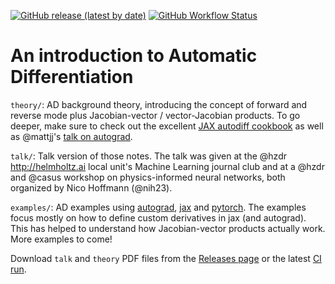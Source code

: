 [![GitHub release (latest by date)](https://img.shields.io/github/v/release/hzdr/autodiff101?label=latest%20release&style=flat-square)][releases]
[![GitHub Workflow Status](https://img.shields.io/github/workflow/status/hzdr/autodiff101/Build%20and%20release%20PDF?label=Build%20and%20release%20PDF&style=flat-square)][actions]

# An introduction to Automatic Differentiation

`theory/`: AD background theory, introducing the concept of forward and reverse
mode plus Jacobian-vector / vector-Jacobian products. To go deeper, make sure
to check out the excellent [JAX autodiff cookbook][jax_autodiff_cookbook] as
well as @mattjj's [talk on autograd][mattjj_talk].

`talk/`: Talk version of those notes. The talk was given at the @hzdr
<http://helmholtz.ai> local unit's Machine Learning journal club and at a @hzdr
and @casus workshop on physics-informed neural networks, both organized by Nico
Hoffmann (@nih23).

`examples/`: AD examples using [autograd], [jax] and [pytorch]. The examples
focus mostly on how to define custom derivatives in jax (and autograd). This
has helped to understand how Jacobian-vector products actually work. More
examples to come!

Download `talk` and `theory` PDF files from the [Releases page][releases] or
the latest [CI run][actions].


[autograd]: https://github.com/HIPS/autograd
[jax]: https://github.com/google/jax
[pytorch]: https://github.com/pytorch/pytorch
[jax_autodiff_cookbook]: https://jax.readthedocs.io/en/latest/notebooks/autodiff_cookbook.html
[mattjj_talk]: http://videolectures.net/deeplearning2017_johnson_automatic_differentiation
[releases]: https://github.com/hzdr/autodiff101/releases/latest
[actions]: https://github.com/hzdr/autodiff101/actions
